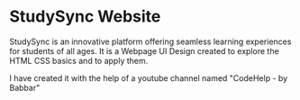 # StudySync Website

StudySync is an innovative platform offering seamless learning experiences for students of all ages.
It is a Webpage UI Design created to explore the HTML CSS basics and to apply them.

I have created it with the help of a youtube channel named "CodeHelp - by Babbar"
